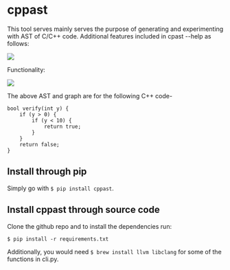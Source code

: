 # cppast

This tool serves mainly serves the purpose of generating and experimenting with AST of C/C++ code. Additional features included in cpast --help as follows:

![](https://github.com/quarktetra23/cppast/raw/main/images/cmdhelp.png)

Functionality:

![](https://github.com/quarktetra23/cppast/raw/main/images/combined.jpeg)

The above AST and graph are for the following C++ code-

```
bool verify(int y) {
    if (y > 0) {
        if (y < 10) {
            return true;
        }
    }
    return false;
}
```

## Install through pip

Simply go with ```$ pip install cppast```.

## Install cppast through source code

Clone the github repo and to install the dependencies run:

```
$ pip install -r requirements.txt
```

Additionally, you would need ```$ brew install llvm libclang``` for some of the functions in cli.py.
